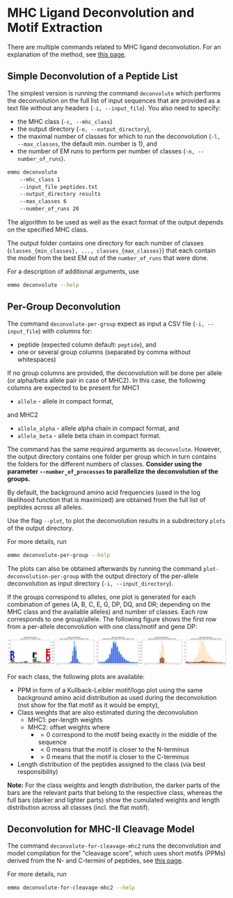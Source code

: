 # MHC Ligand Deconvolution and Motif Extraction

There are multiple commands related to MHC ligand deconvolution. For an explanation of the method,
see [this page](../explanations/em_algorithm.md).

## Simple Deconvolution of a Peptide List

The simplest version is running the command `deconvolute` which performs the deconvolution on the
full list of input sequences that are provided as a text file without any headers
(`-i, --input_file`). You also need to specify:

- the MHC class (`-c, --mhc_class`)
- the output directory (`-o, --output_directory`),
- the maximal number of classes for which to run the deconvolution (`-l, --max_classes`, the default
  min. number is 1), and
- the number of EM runs to perform per number of classes (`-n, --number_of_runs`).

```bash
emmo deconvolute
    --mhc_class 1
    --input_file peptides.txt
    --output_directory results
    --max_classes 6
    --number_of_runs 20
```

The algorithm to be used as well as the exact format of the output depends on the specified MHC
class.

The output folder contains one directory for each number of classes
(`classes_{min_classes}, ..., classes_{max_classes}`) that each contain the model from the best EM
out of the `number_of_runs` that were done.

For a description of additional arguments, use

```bash
emmo deconvolute --help
```

## Per-Group Deconvolution

The command `deconvolute-per-group` expect as input a CSV file (`-i, --input_file`) with columns
for:

- peptide (expected column default: `peptide`), and
- one or several group columns (separated by comma without whitespaces)

If no group columns are provided, the deconvolution will be done per allele (or alpha/beta allele
pair in case of MHC2). In this case, the following columns are expected to be present for MHC1

- `allele` - allele in compact format,

and MHC2

- `allele_alpha` - allele alpha chain in compact format, and
- `allele_beta` - allele beta chain in compact format.

The command has the same required arguments as `deconvolute`. However, the output directory contains
one folder per group which in turn contains the folders for the different numbers of classes.
**Consider using the parameter `--number_of_processes` to parallelize the deconvolution of the
groups.**

By default, the background amino acid frequencies (used in the log likelihood function that is
maximized) are obtained from the full list of peptides across all alleles.

Use the flag `--plot`, to plot the deconvolution results in a subdirectory `plots` of the output
directory.

For more details, run

```bash
emmo deconvolute-per-group --help
```

The plots can also be obtained afterwards by running the command `plot-deconvolution-per-group` with
the output directory of the per-allele deconvolution as input directory (`-i, --input_directory`).

If the groups correspond to alleles, one plot is generated for each combination of genes (A, B, C,
E, G, DP, DQ, and DR; depending on the MHC class and the available alleles) and number of classes.
Each row corresponds to one group/allele. The following figure shows the first row from a per-allele
deconvolution with one class/motif and gene DP:

<img src="../media/usage/deconvolution-per-allele-example.png" width="800"/>

For each class, the following plots are available:

- PPM in form of a Kullback-Leibler motif/logo plot using the same background amino acid
  distribution as used during the deconvolution (not show for the flat motif as it would be empty),
- Class weights that are also estimated during the deconvolution
  - MHC1: per-length weights
  - MHC2: offset weights where
    - $= 0$ correspond to the motif being exactly in the middle of the sequence
    - $< 0$ means that the motif is closer to the N-terminus
    - $> 0$ means that the motif is closer to the C-terminus
- Length distribution of the peptides assigned to the class (via best responsibility)

**Note:** For the class weights and length distribution, the darker parts of the bars are the
relevant parts that belong to the respective class, whereas the full bars (darker and lighter parts)
show the cumulated weights and length distribution across all classes (incl. the flat motif).

## Deconvolution for MHC-II Cleavage Model

The command `deconvolute-for-cleavage-mhc2` runs the deconvolution and model compilation for the
"cleavage score", which uses short motifs (PPMs) derived from the N- and C-termini of peptides, see
[this page](../explanations/prediction_mhc2.md).

For more details, run

```bash
emmo deconvolute-for-cleavage-mhc2 --help
```
